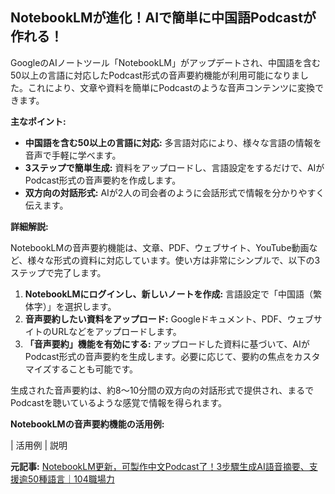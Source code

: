 ## NotebookLMが進化！AIで簡単に中国語Podcastが作れる！

GoogleのAIノートツール「NotebookLM」がアップデートされ、中国語を含む50以上の言語に対応したPodcast形式の音声要約機能が利用可能になりました。これにより、文章や資料を簡単にPodcastのような音声コンテンツに変換できます。

**主なポイント:**

* **中国語を含む50以上の言語に対応:** 多言語対応により、様々な言語の情報を音声で手軽に学べます。
* **3ステップで簡単生成:** 資料をアップロードし、言語設定をするだけで、AIがPodcast形式の音声要約を作成します。
* **双方向の対話形式:** AIが2人の司会者のように会話形式で情報を分かりやすく伝えます。

**詳細解説:**

NotebookLMの音声要約機能は、文章、PDF、ウェブサイト、YouTube動画など、様々な形式の資料に対応しています。使い方は非常にシンプルで、以下の3ステップで完了します。

1. **NotebookLMにログインし、新しいノートを作成:** 言語設定で「中国語（繁体字）」を選択します。
2. **音声要約したい資料をアップロード:** Googleドキュメント、PDF、ウェブサイトのURLなどをアップロードします。
3. **「音声要約」機能を有効にする:** アップロードした資料に基づいて、AIがPodcast形式の音声要約を生成します。必要に応じて、要約の焦点をカスタマイズすることも可能です。

生成された音声要約は、約8〜10分間の双方向の対話形式で提供され、まるでPodcastを聴いているような感覚で情報を得られます。

**NotebookLMの音声要約機能の活用例:**

| 活用例 | 説明 

**元記事:** [NotebookLM更新，可製作中文Podcast了！3步驟生成AI語音摘要、支援逾50種語言｜104職場力](https://blog.104.com.tw/notebooklm-podcast/)